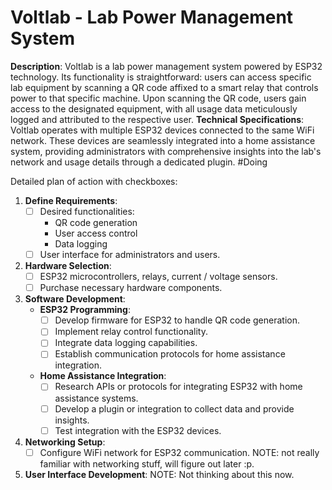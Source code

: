 
# Voltlab - Lab Power Management System

**Description**: Voltlab is a lab power management system powered by ESP32 technology. Its functionality is straightforward: users can access specific lab equipment by scanning a QR code affixed to a smart relay that controls power to that specific machine. Upon scanning the QR code, users gain access to the designated equipment, with all usage data meticulously logged and attributed to the respective user.
**Technical Specifications**: Voltlab operates with multiple ESP32 devices connected to the same WiFi network. These devices are seamlessly integrated into a home assistance system, providing administrators with comprehensive insights into the lab's network and usage details through a dedicated plugin.
#Doing

Detailed plan of action with checkboxes:

1. **Define Requirements**:
   - [ ] Desired functionalities:
        - QR code generation
        - User access control 
        - Data logging
   - [ ] User interface for administrators and users.

2. **Hardware Selection**:
   - [ ] ESP32 microcontrollers, relays, current / voltage sensors.
   - [ ] Purchase necessary hardware components.

3. **Software Development**:
   - **ESP32 Programming**:
     - [ ] Develop firmware for ESP32 to handle QR code generation.
     - [ ] Implement relay control functionality.
     - [ ] Integrate data logging capabilities.
     - [ ] Establish communication protocols for home assistance integration.
   - **Home Assistance Integration**:
     - [ ] Research APIs or protocols for integrating ESP32 with home assistance systems.
     - [ ] Develop a plugin or integration to collect data and provide insights.
     - [ ] Test integration with the ESP32 devices.

4. **Networking Setup**:
   - [ ] Configure WiFi network for ESP32 communication.
   NOTE: not really familiar with networking stuff, will figure out later :p.

5. **User Interface Development**:
  NOTE: Not thinking about this now.
   <!-- - [ ] Design user interface for administrators to view usage data and manage permissions. -->
   <!-- - [ ] Develop a user-friendly interface for users to access equipment via QR code scanning. -->
   <!-- - [ ] Implement functionality for generating billing reports. -->

<!-- 6. **Testing and Iteration**: -->
<!--    - [ ] Conduct thorough testing of the entire system. -->
<!--    - [ ] Identify and address any bugs or issues. -->
<!--    - [ ] Gather feedback from users and administrators for improvements. -->
<!--    - [ ] Iterate on software and hardware as needed. -->
<!---->
<!-- 7. **Deployment**: -->
<!--    - [ ] Install hardware components in designated locations within the lab premises. -->
<!--    - [ ] Configure software settings and perform initial setup. -->
<!--    - [ ] Train users and administrators on system usage and maintenance. -->
<!---->
<!-- 8. **Maintenance and Updates**: -->
<!--    - [ ] Monitor system performance and usage data regularly. -->
<!--    - [ ] Address any technical issues or hardware failures promptly. -->
<!--    - [ ] Implement software updates and improvements based on user feedback and emerging needs. -->


